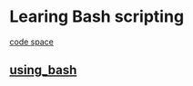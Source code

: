 # Learing Bash scripting

[code space](https://sturdy-pancake-gw7wq4vpw6v39j94.github.dev/)

## [using_bash](./notes/using_bash/note.md)

